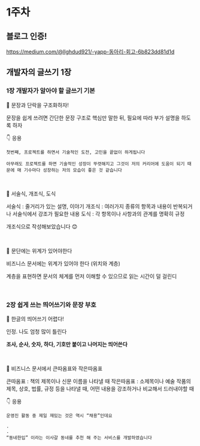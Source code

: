 # 1주차

## 블로그 인증!

https://medium.com/@llghdud921/️-yapp-동아리-회고-6b823dd81d1d

## 개발자의 글쓰기 1장

### 1장 개발자가 알아야 할 글쓰기 기본

🔑 문장과 단락을 구조화하자!

문장을 쉽게 쓰려면 간단한 문장 구조로 핵심만 말한 뒤, 필요에 따라 부가 설명을 하도록 하자

👇 응용

```
첫번째, 프로젝트를 하면서 기술적인 도전, 고민을 끝없이 하게됩니다

아무래도 프로젝트를 하면 기술적인 성장이 뚜렷해지고 그것이 저의 커리어에 도움이 되기 때문에 매 기수마다 성장하는 저의 모습이 좋은 것 같습니다
```

<br>

🔑 서술식, 개조식, 도식

서술식 : 줄거리가 있는 설명, 이야기
개조식 : 여러가지 종류의 항목과 내용이 반복되거나 서술식에서 강조가 필요한 내용
도식 : 각 항목이나 사항과의 관계를 명확히 규정

개조식으로 작성해보았습니다 😊

<br>

🔑 문단에는 위계가 있어야한다

비즈니스 문서에는 위계가 있어야 한다 (위치와 계층)

계층을 표현하면 문서의 체계를 먼저 이해할 수 있으므로 읽는 시간이 덜 걸린디

<br>

### 2장 쉽게 쓰는 띄어쓰기와 문장 부호

🔑 한글의 띄어쓰기 어렵다!

인정. 나도 엄청 많이 틀린다

**조사, 순사, 숫자, 하다, 기호만 붙이고 나머지는 띄어쓴다**

<br>

🔑 비즈니스 문서에서 큰따옴표와 작은따옴표

큰따옴표 : 책의 제목이나 신문 이름을 나타낼 때
작은따옴표 : 소제목이나 예술 작품의 제목, 상호, 법률, 규정 등을 나타낼 때, 어떤 내용을 강조하거나 비교해서 드러내야할 때

👇 응용

```
운영진 활동 중 제일 재밌는 것은 역시 “채용”인데요

.
.
“동네한입” 이라는 이사갈 동네를 추천 해 주는 서비스를 개발하였습니다
```

<br>

